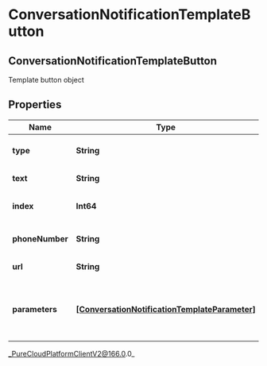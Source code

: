 # ConversationNotificationTemplateButton

## ConversationNotificationTemplateButton
Template button object

## Properties

|Name | Type | Description | Notes|
|------------ | ------------- | ------------- | -------------|
| **type** | **String** | Specifies the type of the button. | |
| **text** | **String** | Button text message. | [optional] |
| **index** | **Int64** | index of the button in the list. | |
| **phoneNumber** | **String** | Button phone number. | [optional] |
| **url** | **String** | Button URL link. | [optional] |
| **parameters** | [**[ConversationNotificationTemplateParameter]**]([ConversationNotificationTemplateParameter]) | Template parameters for placeholders in the button. | [optional] |



_PureCloudPlatformClientV2@166.0.0_
